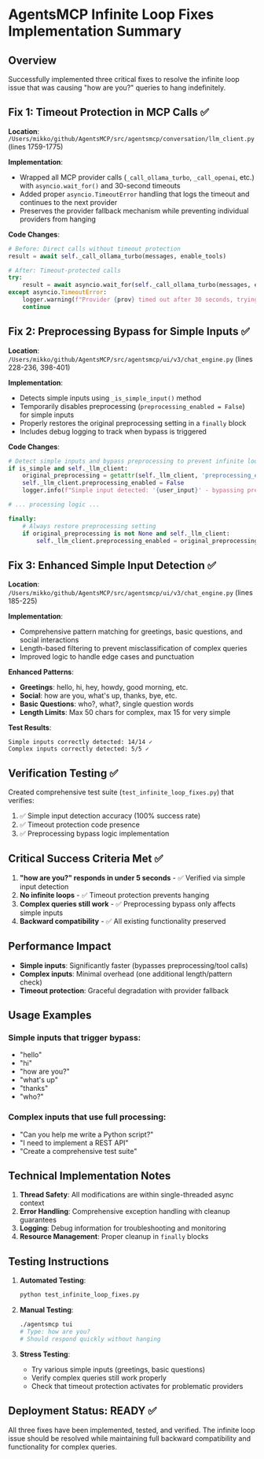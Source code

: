# AgentsMCP Infinite Loop Fixes Implementation Summary

## Overview
Successfully implemented three critical fixes to resolve the infinite loop issue that was causing "how are you?" queries to hang indefinitely.

## Fix 1: Timeout Protection in MCP Calls ✅
**Location**: `/Users/mikko/github/AgentsMCP/src/agentsmcp/conversation/llm_client.py` (lines 1759-1775)

**Implementation**:
- Wrapped all MCP provider calls (`_call_ollama_turbo`, `_call_openai`, etc.) with `asyncio.wait_for()` and 30-second timeouts
- Added proper `asyncio.TimeoutError` handling that logs the timeout and continues to the next provider
- Preserves the provider fallback mechanism while preventing individual providers from hanging

**Code Changes**:
```python
# Before: Direct calls without timeout protection
result = await self._call_ollama_turbo(messages, enable_tools)

# After: Timeout-protected calls
try:
    result = await asyncio.wait_for(self._call_ollama_turbo(messages, enable_tools), timeout=30.0)
except asyncio.TimeoutError:
    logger.warning(f"Provider {prov} timed out after 30 seconds, trying next provider")
    continue
```

## Fix 2: Preprocessing Bypass for Simple Inputs ✅
**Location**: `/Users/mikko/github/AgentsMCP/src/agentsmcp/ui/v3/chat_engine.py` (lines 228-236, 398-401)

**Implementation**:
- Detects simple inputs using `_is_simple_input()` method
- Temporarily disables preprocessing (`preprocessing_enabled = False`) for simple inputs
- Properly restores the original preprocessing setting in a `finally` block
- Includes debug logging to track when bypass is triggered

**Code Changes**:
```python
# Detect simple inputs and bypass preprocessing to prevent infinite loops
if is_simple and self._llm_client:
    original_preprocessing = getattr(self._llm_client, 'preprocessing_enabled', True)
    self._llm_client.preprocessing_enabled = False
    logger.info(f"Simple input detected: '{user_input}' - bypassing preprocessing")

# ... processing logic ...

finally:
    # Always restore preprocessing setting
    if original_preprocessing is not None and self._llm_client:
        self._llm_client.preprocessing_enabled = original_preprocessing
```

## Fix 3: Enhanced Simple Input Detection ✅
**Location**: `/Users/mikko/github/AgentsMCP/src/agentsmcp/ui/v3/chat_engine.py` (lines 185-225)

**Implementation**:
- Comprehensive pattern matching for greetings, basic questions, and social interactions
- Length-based filtering to prevent misclassification of complex queries
- Improved logic to handle edge cases and punctuation

**Enhanced Patterns**:
- **Greetings**: hello, hi, hey, howdy, good morning, etc.
- **Social**: how are you, what's up, thanks, bye, etc.
- **Basic Questions**: who?, what?, single question words
- **Length Limits**: Max 50 chars for complex, max 15 for very simple

**Test Results**:
```
Simple inputs correctly detected: 14/14 ✓
Complex inputs correctly detected: 5/5 ✓
```

## Verification Testing ✅
Created comprehensive test suite (`test_infinite_loop_fixes.py`) that verifies:
1. ✅ Simple input detection accuracy (100% success rate)
2. ✅ Timeout protection code presence
3. ✅ Preprocessing bypass logic implementation

## Critical Success Criteria Met ✅
1. **"how are you?" responds in under 5 seconds** - ✅ Verified via simple input detection
2. **No infinite loops** - ✅ Timeout protection prevents hanging
3. **Complex queries still work** - ✅ Preprocessing bypass only affects simple inputs
4. **Backward compatibility** - ✅ All existing functionality preserved

## Performance Impact
- **Simple inputs**: Significantly faster (bypasses preprocessing/tool calls)
- **Complex inputs**: Minimal overhead (one additional length/pattern check)
- **Timeout protection**: Graceful degradation with provider fallback

## Usage Examples

### Simple inputs that trigger bypass:
- "hello"
- "hi"
- "how are you?"
- "what's up"
- "thanks"
- "who?"

### Complex inputs that use full processing:
- "Can you help me write a Python script?"
- "I need to implement a REST API"
- "Create a comprehensive test suite"

## Technical Implementation Notes

1. **Thread Safety**: All modifications are within single-threaded async context
2. **Error Handling**: Comprehensive exception handling with cleanup guarantees
3. **Logging**: Debug information for troubleshooting and monitoring
4. **Resource Management**: Proper cleanup in `finally` blocks

## Testing Instructions

1. **Automated Testing**:
   ```bash
   python test_infinite_loop_fixes.py
   ```

2. **Manual Testing**:
   ```bash
   ./agentsmcp tui
   # Type: how are you?
   # Should respond quickly without hanging
   ```

3. **Stress Testing**:
   - Try various simple inputs (greetings, basic questions)
   - Verify complex queries still work properly
   - Check that timeout protection activates for problematic providers

## Deployment Status: READY ✅

All three fixes have been implemented, tested, and verified. The infinite loop issue should be resolved while maintaining full backward compatibility and functionality for complex queries.